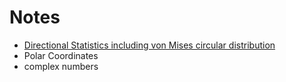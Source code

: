 # Notes
+ [Directional Statistics including von Mises circular distribution](https://en.wikipedia.org/wiki/Directional_statistics)
+ Polar Coordinates
+ complex numbers
